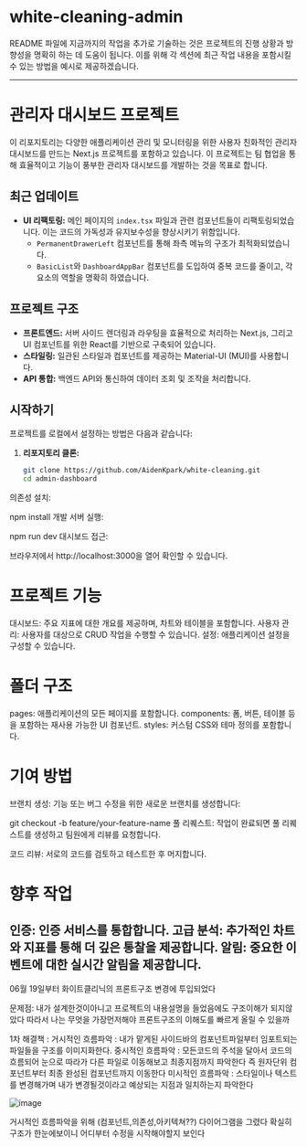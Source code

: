 # white-cleaning-admin
README 파일에 지금까지의 작업을 추가로 기술하는 것은 프로젝트의 진행 상황과 방향성을 명확히 하는 데 도움이 됩니다. 이를 위해 각 섹션에 최근 작업 내용을 포함시킬 수 있는 방법을 예시로 제공하겠습니다.

---

# 관리자 대시보드 프로젝트

이 리포지토리는 다양한 애플리케이션 관리 및 모니터링을 위한 사용자 친화적인 관리자 대시보드를 만드는 Next.js 프로젝트를 포함하고 있습니다. 이 프로젝트는 팀 협업을 통해 효율적이고 기능이 풍부한 관리자 대시보드를 개발하는 것을 목표로 합니다.

## 최근 업데이트

- **UI 리팩토링:** 메인 페이지의 `index.tsx` 파일과 관련 컴포넌트들이 리팩토링되었습니다. 이는 코드의 가독성과 유지보수성을 향상시키기 위함입니다.
  - `PermanentDrawerLeft` 컴포넌트를 통해 좌측 메뉴의 구조가 최적화되었습니다.
  - `BasicList`와 `DashboardAppBar` 컴포넌트를 도입하여 중복 코드를 줄이고, 각 요소의 역할을 명확히 하였습니다.

## 프로젝트 구조

- **프론트엔드:** 서버 사이드 렌더링과 라우팅을 효율적으로 처리하는 Next.js, 그리고 UI 컴포넌트를 위한 React를 기반으로 구축되어 있습니다.
- **스타일링:** 일관된 스타일과 컴포넌트를 제공하는 Material-UI (MUI)를 사용합니다.
- **API 통합:** 백엔드 API와 통신하여 데이터 조회 및 조작을 처리합니다.

## 시작하기

프로젝트를 로컬에서 설정하는 방법은 다음과 같습니다:

1. **리포지토리 클론:**

   ```bash
   git clone https://github.com/AidenKpark/white-cleaning.git
   cd admin-dashboard
의존성 설치:

npm install
개발 서버 실행:

npm run dev
대시보드 접근:

브라우저에서 http://localhost:3000을 열어 확인할 수 있습니다.

# 프로젝트 기능
대시보드: 주요 지표에 대한 개요를 제공하며, 차트와 테이블을 포함합니다.
사용자 관리: 사용자를 대상으로 CRUD 작업을 수행할 수 있습니다.
설정: 애플리케이션 설정을 구성할 수 있습니다.
# 폴더 구조
pages: 애플리케이션의 모든 페이지를 포함합니다.
components: 폼, 버튼, 테이블 등을 포함하는 재사용 가능한 UI 컴포넌트.
styles: 커스텀 CSS와 테마 정의를 포함합니다.
# 기여 방법
브랜치 생성: 기능 또는 버그 수정을 위한 새로운 브랜치를 생성합니다:

git checkout -b feature/your-feature-name
풀 리퀘스트: 작업이 완료되면 풀 리퀘스트를 생성하고 팀원에게 리뷰를 요청합니다.

코드 리뷰: 서로의 코드를 검토하고 테스트한 후 머지합니다.

# 향후 작업
인증: 인증 서비스를 통합합니다.
고급 분석: 추가적인 차트와 지표를 통해 더 깊은 통찰을 제공합니다.
알림: 중요한 이벤트에 대한 실시간 알림을 제공합니다.
---
06월 19일부터 화이트클리닉의 프론트구조 변경에 투입되었다

문제점: 내가 설계한것이아니고 프로젝트의 내용설명을 들었음에도 구조이해가 되지않았다 따라서 나는 무엇을 가장먼저해야 프론트구조의 이해도를 빠르게 올릴 수 있을까

1차 해결책 : 
거시적인 흐름파악 : 내가 맡게된 사이드바의 컴포넌트파일부터 임포트되는 파일들을 구조를 이미지화한다.
중시적인 흐름파악 : 모든코드의 주석을 달아서 코드의 흐름되어 눈으로 따라가 다른 파일로 이동해보고 최종지점까지 파악한다 즉 원자단위 컴포넌트부터 최종 완성된 컴포넌트까지 이동한다
미시적인 흐름파악 : 스타일이나 텍스트를 변경해가며 내가 변경될것이라고 예상되는 지점과 일치하는지 파악한다

![image](https://github.com/ghtjr410/white-cleaning-admin/assets/69013450/92dafff6-2cc3-4f29-85c6-a253438615e2)

거시적인 흐름파악을 위해 (컴포넌트,의존성,아키텍쳐??) 다이어그램을 그렸다 확실히 구조가 한눈에보이니 어디부터 수정을 시작해야할지 보인다

